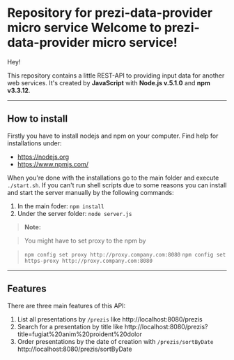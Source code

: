 Repository for prezi-data-provider micro service
Welcome to prezi-data-provider micro service!
===================

Hey! 

This repository contains a little REST-API to providing input data for another web services.
It's created by **JavaScript** with **Node.js v.5.1.0** and **npm v3.3.12**. 


----------


How to install
-------------

Firstly you have to install nodejs and npm on your computer.
Find help for installations under:

 - https://nodejs.org
 - https://www.npmjs.com/

When you're done with the installations go to the main folder and execute `./start.sh`. 
If you can't run shell scripts due to some reasons you can install and start the server manually by the following commands:

 1. In the main foder: `npm install`
 2. Under the server folder: `node server.js`

> **Note:**

> You might have to set proxy to the npm by

>  `npm config set proxy http://proxy.company.com:8080`
>  `npm config set https-proxy http://proxy.company.com:8080`


----------


Features
-------------

There are three main features of this API:

 1. List all presentations by `/prezis` like http://localhost:8080/prezis
 2. Search for a presentation by title like
 http://localhost:8080/prezis?title=fugiat%20anim%20proident%20dolor
 3. Order presentations by the date of creation with `/prezis/sortByDate` 
 http://localhost:8080/prezis/sortByDate

